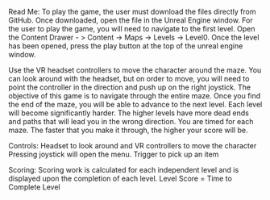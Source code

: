 Read Me: 
To play the game, the user must download the files directly from GitHub. Once downloaded, open the file in the Unreal Engine window. For the user to play the game, you will need to navigate to the first level. Open the Content Drawer - > Content -> Maps -> Levels -> Level0. Once the level has been opened, press the play button at the top of the unreal engine window. 

Use the VR headset controllers to move the character around the maze. You can look around with the headset, but on order to move, you will need to point the controller in the direction and push up on the right joystick. The objective of this game is to navigate through the entire maze. Once you find the end of the maze, you will be able to advance to the next level. Each level will become significantly harder. The higher levels have more dead ends and paths that will lead you in the wrong direction. You are timed for each maze. The faster that you make it through, the higher your score will be.

Controls: Headset to look around and VR controllers to move the character
Pressing joystick will open the menu.
Trigger to pick up an item

Scoring: Scoring work is calculated for each independent level and is displayed upon the completion of each level.
Level Score = Time to Complete Level